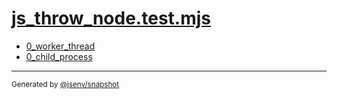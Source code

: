# [js_throw_node.test.mjs](../js_throw_node.test.mjs)



- [0_worker_thread](0_worker_thread/0_worker_thread.md)
- [0_child_process](0_child_process/0_child_process.md)

---

<sub>
  Generated by <a href="https://github.com/jsenv/core/tree/main/packages/independent/snapshot">@jsenv/snapshot</a>
</sub>